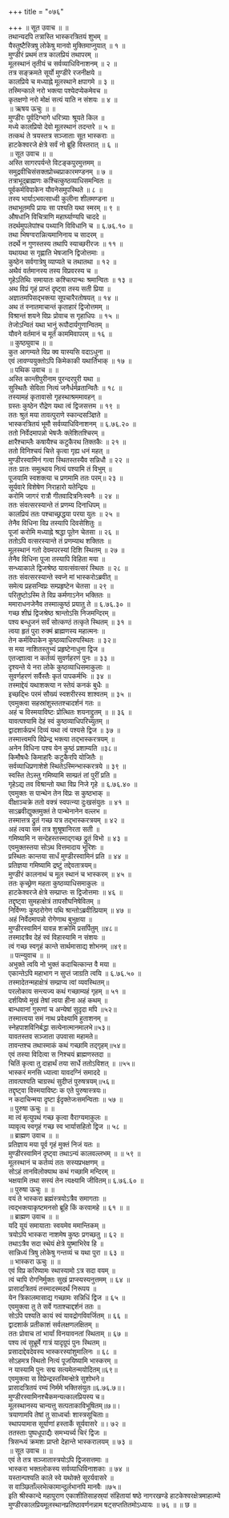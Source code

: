+++
title = "०७६"

+++
॥ सूत उवाच ॥ ॥  
तथान्यदपि तत्रास्ति भास्करत्रितयं शुभम् ॥  
यैस्तुष्टैस्त्रिषु लोकेषु मानवो मुक्तिमाप्नुयात् ॥ १ ॥  
मुण्डीरं प्रथमं तत्र कालप्रियं तथापरम् ॥  
मूलस्थानं तृतीयं च सर्वव्याधिविनाशनम् ॥ २ ॥  
तत्र सङ्क्रमते सूर्यो मुण्डीरे रजनीक्षये ॥  
कालप्रिये च मध्याह्ने मूलस्थाने क्षपागमे ॥ ३ ॥  
तस्मिन्काले नरो भक्त्या पश्येदप्येकमेवच ॥  
कृतक्षणो नरो मोक्षं सत्यं याति न संशयः ॥ ४ ॥  
॥ ऋषय ऊचुः ॥ ॥  
मुण्डीरः पूर्वदिग्भागे धरित्र्याः श्रूयते किल ॥  
मध्ये कालप्रियो देवो मूलस्थानं तदन्तरे ॥ ५ ॥  
तत्कथं ते त्रयस्तत्र सञ्जाताः सूत भास्कराः ॥  
हाटकेश्वरजे क्षेत्रे सर्वं नो ब्रूहि विस्तरात् ॥ ६ ॥  
॥ सूत उवाच ॥ ॥  
अस्ति सागरपर्यन्ते विटङ्कपुरमुत्तमम् ॥  
समुद्रवीचिसंसक्तप्रोच्चप्राकारमण्डनम् ॥ ७ ॥  
तत्राभूद्ब्राह्मणः कश्चित्कुष्ठव्याधिसमन्वितः ॥  
पूर्वकर्मविपाकेन यौवनेसमुपस्थिते ॥ ८ ॥  
तस्य भार्याऽभवत्साध्वी कुलीना शीलमण्डना ॥  
तथाभूतमपि प्रायः सा पश्यति यथा स्मरम् ॥ ९ ॥  
औषधानि विचित्राणि महार्घ्याण्यपि चाददे ॥  
तदर्थमुपलेपांश्च पथ्यानि विविधानि च ॥ ६.७६.१० ॥  
तथा भिषग्वरान्नित्यमानिनाय च सादरम् ॥  
तदर्थे न गुणस्तस्य तथापि स्याच्छरीरजः ॥ ११ ॥  
यथायथा स गृह्णाति भेषजानि द्विजोत्तमाः ॥  
कुष्ठेन सर्वगात्रेषु व्याप्यते च तथातथा ॥ १२ ॥  
अथैवं वर्तमानस्य तस्य विप्रवरस्य च ॥  
गृहेऽतिथिः समायातः कश्चित्पान्थः श्रमान्वितः ॥ १३ ॥  
अथ विप्रं गृहं प्राप्तं दृष्ट्वा तस्य सती प्रिया ॥  
अज्ञातमपिसद्भक्त्या सूपचारैरतोषयत् ॥ १४ ॥  
अथ तं स्नातमाचान्तं कृताहारं द्विजोत्तमम् ॥  
विश्रान्तं शयने विप्रः प्रोवाच स गृहाधिपः ॥ १५ ॥  
तेजोऽन्वितं यथा भानुं रूपौदार्यगुणान्वितम् ॥  
यौवने वर्तमानं च मूर्तं काममिवापरम् ॥ १६ ॥  
॥ कुष्ठ्युवाच ॥ ॥  
कुत आगम्यते विप्र क्व यास्यसि वदाऽधुना ॥  
एवं लावण्ययुक्तोऽपि किमेकाकी यथार्तिभाक् ॥ १७ ॥  
॥ पथिक उवाच ॥ ॥  
अस्ति कान्तीपुरीनाम पुरन्दरपुरी यथा ॥  
सुस्थितैः सेविता नित्यं जनैर्धर्मव्रतान्वितैः ॥ १८ ॥  
तस्यामहं कृतावासो गृहस्थाश्रममावहन् ॥  
ग्रस्तः कुष्ठेन रौद्रेण यथा त्वं द्विजसत्तम ॥ १९ ॥  
ततः श्रुतं मया तावत्पुराणे स्कान्दसञ्ज्ञिते ॥  
भास्करत्रितयं भूमौ सर्वव्याधिविनाशनम् ॥ ६.७६.२० ॥  
ततो निर्वेदमापन्नो भेषजैः क्लेशितश्चिरम् ॥  
क्षारैश्चाम्लैः कषायैश्च कटुकैरथ तिक्तकैः ॥ २१ ॥  
ततो विनिश्चयं चित्ते कृत्वा गृह्य धनं महत् ॥  
मुण्डीरस्वामिनं गत्वा स्थितस्तस्यैव सन्निधौ ॥ २२ ॥  
ततः प्रातः समुत्थाय नित्यं पश्यामि तं विभुम् ॥  
पूजयामि स्वशक्त्या च प्रणमामि ततः परम्॥ २३ ॥  
सूर्यवारे विशेषेण निराहारो यतेन्द्रियः ॥  
करोमि जागरं रात्रौ गीतवादित्रनिःस्वनैः ॥ २४ ॥  
ततः संवत्सरस्यान्ते तं प्रणम्य दिनाधिपम् ॥  
कालप्रियं ततः पश्चाच्छ्रद्धया परया युतः ॥ २५ ॥  
तेनैव विधिना विप्र तस्यापि दिवसेशितुः ॥  
पूजां करोमि मध्याह्ने श्रद्धा पूतेन चेतसा ॥ २६ ॥  
ततोऽपि वत्सरस्यान्ते तं प्रणम्याथ शक्तितः ॥  
मूलस्थानं गतो देवमपरस्यां दिशि स्थितम् ॥ २७ ॥  
तेनैव विधिना पूजा तस्यापि विहिता मया ॥  
सन्ध्याकाले द्विजश्रेष्ठ यावत्संवत्सरं स्थितः ॥ २८ ॥  
ततः संवत्सरस्यान्ते स्वप्ने मां भास्करोऽब्रवीत् ॥  
समेत्य प्रहसन्विप्रः सम्प्रहृष्टेन चेतसा ॥ २९ ॥  
परितुष्टोऽस्मि ते विप्र कर्मणाऽनेन भक्तितः ॥  
ममाराधनजेनैव तस्मात्कुष्ठं प्रयातु ते ॥ ६.७६.३० ॥  
गच्छ शीघ्रं द्विजश्रेष्ठ श्रान्तोऽसि निजमन्दिरम् ॥  
पश्य बन्धुजनं सर्वं सोत्कण्ठं तत्कृते स्थितम् ॥ ३१ ॥  
त्वया हृतं पुरा रुक्मं ब्राह्मणस्य महात्मनः ॥  
तेन कर्मविपाकेन कुष्ठव्याधिरुपस्थितः ॥ ३२॥  
स मया नाशितस्तुभ्यं प्रहृष्टेनाधुना द्विज ॥  
एतज्ज्ञात्वा न कर्तव्यं सुवर्णहरणं पुनः ॥ ३३ ॥  
दृश्यन्ते ये नरा लोके कुष्ठव्याधिसमाकुलाः ॥  
सुवर्णहरणं सर्वैस्तैः कृतं पापकर्मभिः ॥ ३४ ॥  
तस्माद्देयं यथाशक्त्या न स्तेयं कनकं बुधैः ॥  
इच्छद्भिः परमं सौख्यं स्वशरीरस्य शाश्वतम् ॥ ३५ ॥  
एवमुक्त्वा सहस्रांशुस्ततश्चादर्शनं गतः ॥  
अहं च विस्मयाविष्टः प्रोत्थितः शयनाद्द्रुतम् ॥ ॥ ३६ ॥  
यावत्पश्यामि देहं स्वं कुष्ठव्याधिपरिच्युतम् ॥  
द्वादशार्कप्रभं दिव्यं यथा त्वं पश्यसे द्विज ॥ ३७ ॥  
तस्मात्त्वमपि विप्रेन्द्र भक्त्या तद्भास्करत्रयम् ॥  
अनेन विधिना पश्य येन कुष्ठं प्रशाम्यति ॥३८॥  
किमौषधैः किमाहांरैः कटुकैरपि योजितैः ॥  
सर्वव्याधिप्रणाशेशे स्थितेऽस्मिन्भास्करत्रये ॥ ३९ ॥  
स्वस्ति तेऽस्तु गमिष्यामि साम्प्रतं तां पुरीं प्रति ॥  
गृहेऽद्य तव विश्रान्तो यथा विप्र निजे गृहे ॥ ६.७६.४० ॥  
एवमुक्तः स पान्थेन तेन विप्रः स कुष्ठभाक् ॥  
वीक्षाञ्चक्रे ततो वक्त्रं स्वपत्न्या दुःखसंयुतः ॥ ४१ ॥  
साऽब्रवीद्युक्तमुक्तं ते पान्थेनानेन वल्लभ ॥  
तस्मात्तत्र द्रुतं गच्छ यत्र तद्भास्करत्रयम् ॥ ४२ ॥  
अहं त्वया समं तत्र शुश्रूषानिरता सती ॥  
गमिष्यामि न सन्देहस्तस्माद्गच्छ द्रुतं विभो ॥ ४३ ॥  
एवमुक्तस्तया सोऽथ वित्तमादाय भूरिशः ॥  
प्रस्थितः कान्तया सार्धं मुण्डीरस्वामिनं प्रति ॥ ४४ ॥  
प्रतिज्ञया गमिष्यामि द्रष्टुं तद्देवतात्रयम्॥  
मुण्डीरं कालनाथं च मूल स्थानं च भास्करम् ॥ ४५ ॥  
ततः कृच्छ्रेण महता कुष्ठव्याधिसमाकुलः ॥  
हाटकेश्वरजे क्षेत्रे सम्प्राप्तः स द्विजोत्तमाः ॥ ४६ ॥  
तद्दृष्ट्वा सुमहत्क्षेत्रं तापसौघनिषेवितम् ॥  
निर्विण्णः कुष्ठरोगेण पथि श्रान्तोऽब्रवीत्प्रियाम् ॥ ४७ ॥  
अहं निर्वेदमापन्नो रोगेणाथ बुभुक्षया ॥  
मुण्डीरस्वामिनं यावन्न शक्रोमि प्रसर्पितुम् ॥४८॥  
तस्मादत्रैव देहं स्वं विहास्यामि न संशयः ॥  
त्वं गच्छ स्वगृहं कान्ते सार्थमासाद्य शोभनम् ॥४९॥  
॥ पत्न्युवाच ॥ ॥  
अभुक्ते त्वयि नो भुक्तं कदाचित्कान्त वै मया ॥  
एकान्तेऽपि महाभाग न सुप्तं जाग्रति त्वयि ॥ ६.७६.५० ॥  
तस्मादेतन्महाक्षेत्रं सम्प्राप्य त्वां व्यवस्थितम्॥  
परलोकाय सन्त्यज्य कथं गच्छाम्यहं गृहम् ॥ ५१ ॥  
दर्शयिष्ये मुखं तेषां त्वया हीना अहं कथम् ॥  
बान्धवानां गुरूणां च अन्येषां सुदृदा मपि ॥५२॥  
तस्मात्त्वया समं नाथ प्रवेक्ष्यामि हुताशनम् ॥  
स्नेहपाशविनिर्बद्धा सत्येनात्मानमालभे॥५३॥  
यावतस्तव सञ्जाता उपवासा महामते॥  
तावन्तश्च तथास्माकं कथं गच्छामि तद्गृहम्॥५४॥  
एवं तस्या विदित्वा स निश्चयं ब्राह्मणस्तदा ॥  
चितिं कृत्वा तु दाहार्थं तया सार्धे ततोऽविशत् ॥ ॥५५॥  
भास्करं मनसि ध्यात्वा यावदग्निं समाददे ॥  
तावत्पश्यति चाग्रस्थं सुदीप्तं पुरुषत्रयम्॥५६॥  
तद्दृष्ट्वा विस्मयाविष्टः क एते पुरुषास्त्रयः॥  
न कदाचिन्मया दृष्टा ईदृक्तेजःसमन्विताः ॥ ५७ ॥  
॥ पुरुषा ऊचुः ॥ ॥  
मा त्वं मृत्युपथं गच्छ कृत्वा वैराग्यमाकुलः ॥  
व्यावृत्य स्वगृहं गच्छ स्व भार्यासहितो द्विज ॥ ५८ ॥  
॥ ब्राह्मण उवाच ॥ ॥  
प्रतिज्ञाय मया पूर्व गृहं मुक्तं निजं यतः ॥  
मुण्डीरस्वामिनं दृष्ट्वा तथाऽन्यं कालवल्लभम् ॥ ॥ ५९ ॥  
मूलस्थानं च कर्तव्यं ततः सस्यप्रभक्षणम् ॥  
सोऽहं तानविलोक्याथ कथं गच्छामि मन्दिरम् ॥  
भक्षयामि तथा सस्यं तेन त्यक्ष्यामि जीवितम्॥ ६.७६.६० ॥  
॥ पुरुषा ऊचुः ॥ ॥  
वयं ते भास्करा ब्रह्मंस्त्रयोऽत्रैव समागताः ॥  
त्वद्भक्त्याकृष्टमनसो ब्रूहि किं करवामहे ॥ ६१ ॥ ॥  
॥ ब्राह्मण उवाच ॥ ॥  
यदि यूयं समायाताः स्वयमेव ममान्तिकम् ॥  
त्रयोऽपि भास्करा नाशमेष कुष्ठः प्रगच्छतु ॥ ६२ ॥  
तथाऽत्रैव सदा स्थेयं क्षेत्रे युष्माभिरेव हि ॥  
सान्निध्यं त्रिषु लोकेषु गन्तव्यं च यथा पुरा ॥ ६३ ॥  
॥ भास्करा ऊचुः ॥ ॥  
एवं विप्र करिष्यामः स्थास्यामो ऽत्र सदा वयम् ॥  
त्वं चापि रोगनिर्मुक्तः सुखं प्राप्स्यस्यनुत्तमम् ॥ ६४ ॥  
प्रासादत्रितयं तस्मादस्मदर्थं निरूपय ॥  
येन त्रिकालमासाद्य गच्छामः सन्निधिं द्विज ॥ ६५ ॥  
एवमुक्त्वा तु ते सर्वे गताश्चाद्दर्शनं ततः ॥  
सोऽपि पश्यति कायं स्वं यावद्रोगविवर्जितम् ॥ ६६ ॥  
द्वादशार्क प्रतीकाशं सर्वलक्षणलक्षितम् ॥  
ततः प्रोवाच तां भार्यां विनयावनतां स्थिताम् ॥ ६७ ॥  
पश्य त्वं सुभ्रूर्मे गात्रं यादृग्रूपं पुनः स्थितम् ॥  
प्रसादाद्देवदेवस्य भास्करस्यांशुमालिनः ॥ ६८ ॥  
सोऽहमत्र स्थितो नित्यं पूजयिष्यामि भास्करम् ॥  
न यास्यामि पुनः सद्म सत्यमेतन्मयोदितम्॥६९॥  
एवमुक्त्वा स विप्रेन्द्रस्तस्मिन्क्षेत्रे सुशोभने॥  
प्रासादत्रितयं रम्यं निर्ममे भक्तिसंयुतः॥६.७६.७॥।  
मुण्डीरस्वामिनश्चैकमन्यत्कालप्रियस्य च॥  
मूलस्थानस्य चान्यत्तु सत्पताकाविभूषितम्॥७॥।  
त्रयाणामपि तेषां तु साध्वर्चाः शास्त्रसूचिताः॥  
स्थापयामास सूर्याणां हस्तार्के सूर्यवासरे ॥। ७२ ॥  
ततस्ताः पुष्पधूपाद्यैः समभ्यर्च्य चिरं द्विजः ॥  
त्रिसन्ध्यं क्रमशः प्राप्तो देहान्ते भास्करालयम् ॥ ७३ ॥  
॥ सूत उवाच ॥ ॥  
एवं ते तत्र सञ्जातास्त्रयोऽपि द्विजसत्तमाः ॥  
भास्करा भक्तलोकस्य सर्वव्याधिविनाशकाः ॥ ७४ ॥  
यस्तान्पश्यति काले स्वे यथोक्ते सूरर्यवासरे ॥  
स वाञ्छिताँल्लभेत्कामान्दुर्लभानपि मानवैः ॥७५॥  
इति श्रीस्कान्दे महापुराण एकाशीतिसाहस्र्यां संहितायां षष्ठे नागरखण्डे हाटकेश्वरक्षेत्रमाहात्म्ये मुण्डीरकालप्रियमूलस्थानप्रतिष्ठावर्णनन्नाम षट्सप्ततितमोऽध्यायः ॥ ७६ ॥ ॥ छ ॥